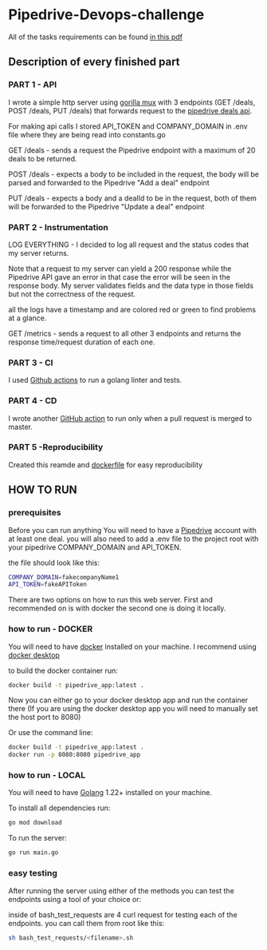 # Pipedrive-Devops-challenge

All of the tasks requirements can be found [in this pdf](Software_Engineering_Intern_in_DevOps_test_task.pdf)

## Description of every finished part

### PART 1  - API

I wrote a simple http server using [gorilla mux](https://github.com/gorilla/mux) with 3 endpoints (GET /deals, POST /deals, PUT /deals) that forwards request to the [pipedrive deals api](https://developers.pipedrive.com/docs/api/v1/Deals).

For making api calls I stored API_TOKEN and COMPANY_DOMAIN in .env file where they are being read into constants.go

GET /deals - sends a request the Pipedrive endpoint with a maximum of 20 deals to be returned.

POST /deals - expects a body to be included in the request, the body will be parsed and forwarded to the Pipedrive "Add a deal" endpoint

PUT /deals - expects a body and a dealId to be in the request, both of them will be forwarded to the Pipedrive "Update a deal" endpoint


### PART 2 - Instrumentation

LOG EVERYTHING -
I decided to log all request and the status codes that my server returns.

Note that a request to my server can yield a 200 response while the Pipedrive API gave an error in that case the error will be seen in the response body.
My server validates fields and the data type in those fields but not the correctness of the request.

all the logs have a timestamp and are colored red or green to find problems at a glance.

GET /metrics - sends a request to all other 3 endpoints and returns the response time/request duration of each one.

### PART 3 - CI

I used [Github actions](.github/workflows/test_on_commit.yml) to run a golang linter and tests.


### PART 4 - CD

I wrote another [GitHub action](.github/workflows/master_merged.yml) to run only when a pull request is merged to master.

### PART 5 -Reproducibility

Created this reamde and [dockerfile](Dockerfile) for easy reproducibility

## HOW TO RUN

### prerequisites
Before you can run anything You will need to have a [Pipedrive](https://www.pipedrive.com/en/gettingstarted-crm?utm_source=google&utm_medium=cpc&utm_campaign=EE_EN_Brd_Pure_Brand_Exact&utm_content=Core&utm_term=pipedrive&cid=21485276043&aid=161898174661&tid=kwd-25221389681&gad_source=1&gclid=Cj0KCQjwq_G1BhCSARIsACc7Nxoxy7apviU4hvMoo9qOadDvGR07xLQEXkboKUJH_7viHwqkVLgz6ckaAldJEALw_wcB) account with at least one deal.
you will also need to add a .env file to the project root with your pipedrive COMPANY_DOMAIN and API_TOKEN.

the file should look like this:
```bash
COMPANY_DOMAIN=fakecompanyName1
API_TOKEN=fakeAPIToken
```

There are two options on how to run this web server. First and recommended on is with docker the second one is doing it locally.

### how to run - DOCKER

You will need to have [docker](https://www.docker.com/) installed on your machine. I recommend using [docker desktop](https://www.docker.com/products/docker-desktop/)

to build the docker container run:
```bash
docker build -t pipedrive_app:latest .
```

Now you can either go to your docker desktop app and run the container there (If you are using the docker desktop app you will need to manually set the host port to 8080)

Or use the command line:
```bash
docker build -t pipedrive_app:latest .
docker run -p 8080:8080 pipedrive_app
```

### how to run - LOCAL

You will need to have [Golang](https://go.dev/) 1.22+ installed on your machine.

To install all dependencies run:
```bash
go mod download
```

To run the server:
```bash
go run main.go
```
### easy testing
After running the server using either of the methods you can test the endpoints using a tool of your choice or:

inside of bash_test_requests are 4 curl request for testing each of the endpoints.
you can call them from root like this:
```bash
sh bash_test_requests/<filename>.sh
```